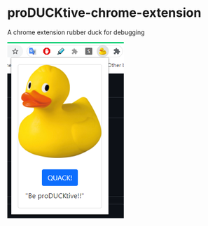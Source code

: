 # proDUCKtive-chrome-extension
A chrome extension rubber duck for debugging

![alt text](https://raw.githubusercontent.com/naomi-rc/proDUCKtive-chrome-extension/master/images/demo_duck.png)
